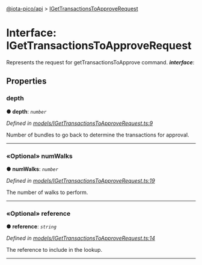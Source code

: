 [@iota-pico/api](../README.md) > [IGetTransactionsToApproveRequest](../interfaces/igettransactionstoapproverequest.md)



# Interface: IGetTransactionsToApproveRequest


Represents the request for getTransactionsToApprove command.
*__interface__*: 



## Properties
<a id="depth"></a>

###  depth

**●  depth**:  *`number`* 

*Defined in [models/IGetTransactionsToApproveRequest.ts:9](https://github.com/iotaeco/iota-pico-api/blob/72e857a/src/models/IGetTransactionsToApproveRequest.ts#L9)*



Number of bundles to go back to determine the transactions for approval.




___

<a id="numwalks"></a>

### «Optional» numWalks

**●  numWalks**:  *`number`* 

*Defined in [models/IGetTransactionsToApproveRequest.ts:19](https://github.com/iotaeco/iota-pico-api/blob/72e857a/src/models/IGetTransactionsToApproveRequest.ts#L19)*



The number of walks to perform.




___

<a id="reference"></a>

### «Optional» reference

**●  reference**:  *`string`* 

*Defined in [models/IGetTransactionsToApproveRequest.ts:14](https://github.com/iotaeco/iota-pico-api/blob/72e857a/src/models/IGetTransactionsToApproveRequest.ts#L14)*



The reference to include in the lookup.




___


